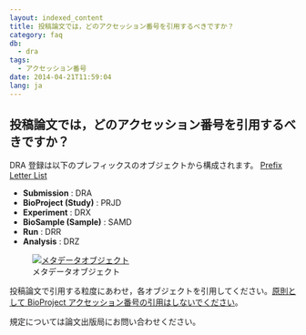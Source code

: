```yaml
---
layout: indexed_content
title: 投稿論文では，どのアクセッション番号を引用するべきですか？
category: faq
db:
  - dra
tags: 
  - アクセッション番号
date: 2014-04-21T11:59:04
lang: ja
---
```


## 投稿論文では，どのアクセッション番号を引用するべきですか？

<html>
<p> DRA 登録は以下のプレフィックスのオブジェクトから構成されます。 <a href="/prefix-e.html">Prefix Letter List</a> </p>
<div class="sub_index">
  <ul class="no_list_style">
    <li><b>Submission</b> : DRA</li>
    <li><b>BioProject (Study)</b> : PRJD</li>
    <li><b>Experiment</b> : DRX</li>
    <li><b>BioSample (Sample)</b> : SAMD</li>
    <li><b>Run</b> : DRR</li>
    <li><b>Analysis</b> : DRZ</li>
  </ul>
</div>
<figure><a href="{{ site.baseurl }}/assets/images/books/sra_object.png" title="メタデータオブジェクト" class="cboxElement"> <img src="{{ site.baseurl }}/assets/images/books/sra_object.png" alt="メタデータオブジェクト" title="メタデータオブジェクト" class="w450"></a>
  <figcaption class="caption">メタデータオブジェクト</figcaption>
</figure>
<p>投稿論文で引用する粒度にあわせ，各オブジェクトを引用してください。<a href="/bioproject/faq.html#project-accession">原則として BioProject アクセッション番号の引用はしないでください</a>。</p>
<p>規定については論文出版局にお問い合わせください。</p>
</html>